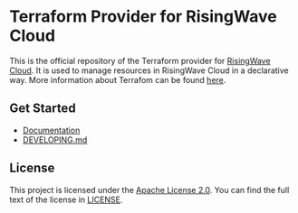 # Terraform Provider for RisingWave Cloud

This is the official repository of the Terraform provider for [RisingWave Cloud](https://cloud.risingwave.com/). It is used to manage resources in RisingWave Cloud in a declarative way. More information about Terrafom can be found [here](https://www.terraform.io/).

## Get Started

- [Documentation](https://registry.terraform.io/providers/risingwavelabs/risingwavecloud/latest/docs)
- [DEVELOPING.md](./DEVELOPING.md)

## License

This project is licensed under the [Apache License 2.0](LICENSE). You can find the full text of the license in [LICENSE](./LICENSE).
